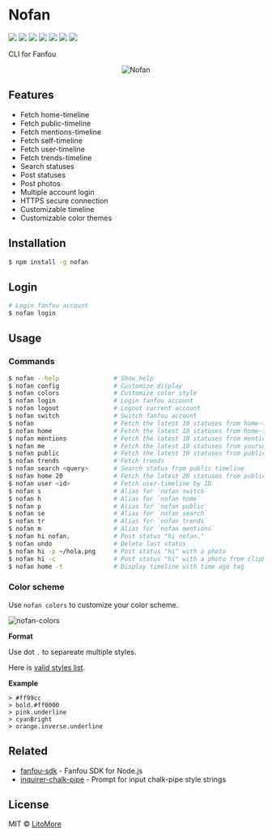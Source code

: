 # Nofan

[![](https://badges.greenkeeper.io/LitoMore/nofan.svg)](https://greenkeeper.io/)
[![](https://img.shields.io/travis/LitoMore/nofan/master.svg)](https://travis-ci.org/LitoMore/nofan)
[![](https://img.shields.io/appveyor/ci/LitoMore/nofan/master.svg)](https://ci.appveyor.com/project/LitoMore/nofan)
[![](https://img.shields.io/npm/v/nofan.svg)](https://www.npmjs.com/package/nofan)
[![](https://img.shields.io/npm/l/nofan.svg)](https://github.com/LitoMore/nofan/blob/master/LICENSE)
[![](https://img.shields.io/badge/unicorn-approved-ff69b4.svg)](https://www.youtube.com/watch?v=9auOCbH5Ns4)
[![](https://img.shields.io/badge/code_style-XO-5ed9c7.svg)](https://github.com/xojs/xo)

CLI for Fanfou

<div align="center"><img src="https://raw.githubusercontent.com/LitoMore/nofan/master/screenshot.png" alt="Nofan" /></div>

## Features

- Fetch home-timeline
- Fetch public-timeline
- Fetch mentions-timeline
- Fetch self-timeline
- Fetch user-timeline
- Fetch trends-timeline
- Search statuses
- Post statuses
- Post photos
- Multiple account login
- HTTPS secure connection
- Customizable timeline
- Customizable color themes

## Installation

```bash
$ npm install -g nofan
```

## Login

```bash
# Login fanfou account
$ nofan login
```

## Usage

### Commands

```bash
$ nofan --help               # Show help
$ nofan config               # Customize display
$ nofan colors               # Customize color style
$ nofan login                # Login fanfou account
$ nofan logout               # Logout current account
$ nofan switch               # Switch fanfou account
$ nofan                      # Fetch the latest 10 statuses from home-timeline
$ nofan home                 # Fetch the latest 10 statuses from home-timeline
$ nofan mentions             # Fetch the latest 10 statuses from mentions-timeline
$ nofan me                   # Fetch the latest 10 statuses from yourself
$ nofan public               # Fetch the latest 10 statuses from public-timeline
$ nofan trends               # Fetch trends
$ nofan search <query>       # Search status from public timeline
$ nofan home 20              # Fetch the latest 20 statuses from public-timeline
$ nofan user <id>            # Fetch user-timeline by ID
$ nofan s                    # Alias for `nofan switch`
$ nofan h                    # Alias for `nofan home`
$ nofan p                    # Alias for `nofan public`
$ nofan se                   # Alias for `nofan search`
$ nofan tr                   # Alias for `nofan trends`
$ nofan m                    # Alias for `nofan mentions`
$ nofan hi nofan.            # Post status "hi nofan."
$ nofan undo                 # Delete last status
$ nofan hi -p ~/hola.png     # Post status "hi" with a photo
$ nofan hi -c                # Post status "hi" with a photo from clipboard
$ nofan home -t              # Display timeline with time ago tag
```

### Color scheme

Use `nofan colors` to customize your color scheme.

![nofan-colors](https://raw.githubusercontent.com/LitoMore/nofan/master/media/nofan-colors.gif)

**Format**

Use dot `.` to separeate multiple styles.

Here is [valid styles list](https://github.com/LitoMore/chalk-pipe#valid-styles).

**Example**

```
> #ff99cc
> bold.#ff0000
> pink.underline
> cyanBright
> orange.inverse.underline
```

## Related

- [fanfou-sdk](https://github.com/LitoMore/fanfou-sdk-node) - Fanfou SDK for Node.js
- [inquirer-chalk-pipe](https://github.com/LitoMore/inquirer-chalk-pipe) - Prompt for input chalk-pipe style strings

## License

MIT © [LitoMore](https://github.com/LitoMore)
